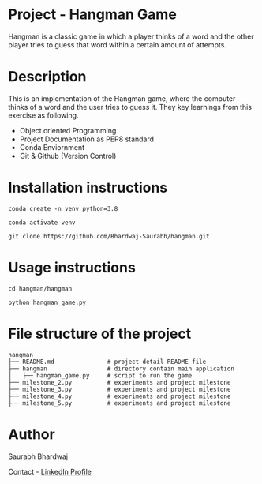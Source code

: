# Project - Hangman Game

Hangman is a classic game in which a player thinks of a word and the other player tries to guess that word within a certain amount of attempts.

# Description 
This is an implementation of the Hangman game, where the computer thinks of a word and the user tries to guess it. They key learnings from this exercise as following.
- Object oriented Programming
- Project Documentation as PEP8 standard
- Conda Enviornment
- Git & Github (Version Control)

# Installation instructions
```
conda create -n venv python=3.8
```
```
conda activate venv
```
```
git clone https://github.com/Bhardwaj-Saurabh/hangman.git
```

# Usage instructions
```
cd hangman/hangman
```
```
python hangman_game.py
```

# File structure of the project
```
hangman
├── README.md               # project detail README file
├── hangman                 # directory contain main application
│   ├── hangman_game.py     # script to run the game
├── milestone_2.py          # experiments and project milestone
├── milestone_3.py          # experiments and project milestone
├── milestone_4.py          # experiments and project milestone
├── milestone_5.py          # experiments and project milestone

```

# Author
Saurabh Bhardwaj

Contact - [LinkedIn Profile](https://www.linkedin.com/in/saurabhbhardwajofficial/)

